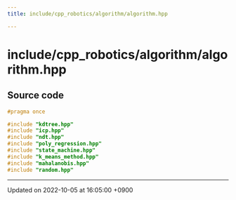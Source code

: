 ```yaml
---
title: include/cpp_robotics/algorithm/algorithm.hpp

---
```


# include/cpp_robotics/algorithm/algorithm.hpp






## Source code

```cpp
#pragma once

#include "kdtree.hpp"
#include "icp.hpp"
#include "ndt.hpp"
#include "poly_regression.hpp"
#include "state_machine.hpp"
#include "k_means_method.hpp"
#include "mahalanobis.hpp"
#include "random.hpp"
```


-------------------------------

Updated on 2022-10-05 at 16:05:00 +0900
